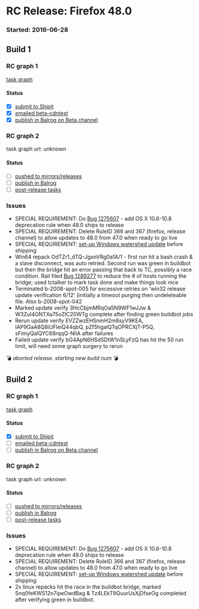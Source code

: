 # RC Release: Firefox 48.0

### Started: 2016-06-28

## Build 1

### RC graph 1
[task graph](https://tools.taskcluster.net/task-group-inspector/#i1W1g-DLRqCc01wVK8QBQA)

#### Status
- [x] [submit to Shipit](https://wiki.mozilla.org/Release:Release_Automation_on_Mercurial:Starting_a_Release#Submit_to_Ship_It)
- [x] [emailed beta-cdntest](../how-tos/relpro.md#1-email-drivers-re-release-live-on-cdntest-channel)
- [x] [publish in Balrog on Beta channel](../how-tos/relpro.md#3-publish-in-balrog)

### RC graph 2
task graph url: unknown

#### Status
- [ ] [pushed to mirrors/releases](../how-tos/relpro.md#2-push-to-releases-dir-mirrors)
- [ ] [publish in Balrog](../how-tos/relpro.md#3-publish-in-balrog)
- [ ] [post-release tasks](../how-tos/relpro.md#4-post-release-step)

### Issues
- SPECIAL REQUIREMENT: Do [Bug 1275607](https://bugzil.la/1275607) - add OS X 10.6-10.8 deprecation rule when 48.0 ships to release
- SPECIAL REQUIREMENT: Delete RuleID 366 and 367 (firefox, release channel) to allow updates to 48.0 from 47.0 when ready to go live
- SPECIAL REQUIREMENT: [set-up Windows watershed update](https://bugzilla.mozilla.org/show_bug.cgi?id=1284903) before shipping
- Win64 repack OdTZr1_dTQ-JgxnVRg0a1A/1 - first run hit a bash crash & a slave disconnect, was auto retried. Second run was green in buildbot but then the bridge hit an error passing that back to TC, possibly a race condition. Rail filed [Bug 1289277](https://bugzil.la/1289277) to reduce the # of hosts running the bridge; used tctalker to mark task done and make things look nice
- Terminated b-2008-spot-005 for excessive retries on 'win32 release update verification 6/12' (initially a timeout purging then undeleteable file. Also b-2008-spot-042
- Marked update verify 3HcCbjmMRqOa5N9WF1wJJw & W3ZuI4GNTXa75oZIC20WTg complete after finding green buildbot jobs
- Rerun update verify EVZZwzEHSnmH2m8syV9KEA, IAP9GaA8Q8iUFleiQ44qbQ, pZf5hgalQTqOPRCXjT-P5Q, sFimyQalQYC68rqqQ-NIiA after failures
- Failed update verify bG4ApN6HSdSDtW1nSLyFzQ has hit the 50 run limit, will need some graph surgery to rerun

:bomb: _aborted release. starting new build num_ :bomb:

## Build 2

### RC graph 1
[task graph](https://tools.taskcluster.net/task-group-inspector/#79IPcIthQSyc9Jlj_OP1Kg)

#### Status
- [x] [submit to Shipit](https://wiki.mozilla.org/Release:Release_Automation_on_Mercurial:Starting_a_Release#Submit_to_Ship_It)
- [ ] [emailed beta-cdntest](../how-tos/relpro.md#1-email-drivers-re-release-live-on-cdntest-channel)
- [ ] [publish in Balrog on Beta channel](../how-tos/relpro.md#3-publish-in-balrog)

### RC graph 2
task graph url: unknown

#### Status
- [ ] [pushed to mirrors/releases](../how-tos/relpro.md#2-push-to-releases-dir-mirrors)
- [ ] [publish in Balrog](../how-tos/relpro.md#3-publish-in-balrog)
- [ ] [post-release tasks](../how-tos/relpro.md#4-post-release-step)

### Issues
- SPECIAL REQUIREMENT: Do [Bug 1275607](https://bugzil.la/1275607) - add OS X 10.6-10.8 deprecation rule when 48.0 ships to release
- SPECIAL REQUIREMENT: Delete RuleID 366 and 367 (firefox, release channel) to allow updates to 48.0 from 47.0 when ready to go live
- SPECIAL REQUIREMENT: [set-up Windows watershed update](https://bugzilla.mozilla.org/show_bug.cgi?id=1284903) before shipping
- 2x linux repacks hit the race in the buildbot bridge, marked Snq0feKWS12n7ipeOwdBag & Tz4LEkT9QuurUsXjDfseOg completed after verifying green in buildbot.


